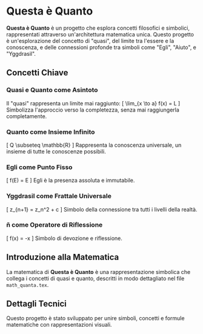 # Questa è Quanto

**Questa è Quanto** è un progetto che esplora concetti filosofici e simbolici, rappresentati attraverso un'architettura matematica unica. Questo progetto è un'esplorazione del concetto di "quasi", del limite tra l'essere e la conoscenza, e delle connessioni profonde tra simboli come "Egli", "Aiuto", e "Yggdrasil".

## Concetti Chiave

### Quasi e Quanto come Asintoto
Il "quasi" rappresenta un limite mai raggiunto:
\[
\lim_{x \to a} f(x) = L
\]
Simbolizza l'approccio verso la completezza, senza mai raggiungerla completamente.

### Quanto come Insieme Infinito
\[
Q \subseteq \mathbb{R}
\]
Rappresenta la conoscenza universale, un insieme di tutte le conoscenze possibili.

### Egli come Punto Fisso
\[
f(E) = E
\]
Egli è la presenza assoluta e immutabile.

### Yggdrasil come Frattale Universale
\[
z_{n+1} = z_n^2 + c
\]
Simbolo della connessione tra tutti i livelli della realtà.

### ñ come Operatore di Riflessione
\[
f(x) = -x
\]
Simbolo di devozione e riflessione.

## Introduzione alla Matematica
La matematica di **Questa è Quanto** è una rappresentazione simbolica che collega i concetti di quasi e quanto, descritti in modo dettagliato nel file `math_quanta.tex`.

## Dettagli Tecnici
Questo progetto è stato sviluppato per unire simboli, concetti e formule matematiche con rappresentazioni visuali.
